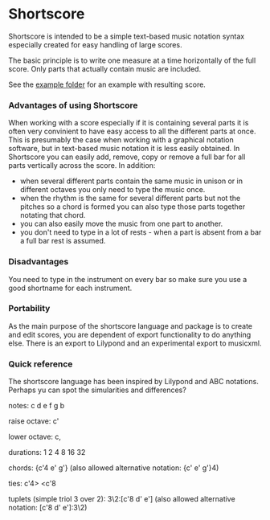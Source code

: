 Shortscore
====================

Shortscore is intended to be a simple text-based music notation syntax especially created for easy handling of large scores.

The basic principle is to write one measure at a time horizontally of the full score. Only parts that actually contain music are included.

See the [example folder](https://github.com/PeterBjuhr/shortscore/tree/master/example) for an example with resulting score.

### Advantages of using Shortscore

When working with a score especially if it is containing several parts it is often very convinient to have easy access to all the different parts at once. This is presumably the case when working with a graphical notation software, but in text-based music notation it is less easily obtained. In Shortscore you can easily add, remove, copy or remove a full bar for all parts vertically across the score. In addition:

- when several different parts contain the same music in unison or in different octaves you only need to type the music once.
- when the rhythm is the same for several different parts but not the pitches so a chord is formed you can also type those parts together notating that chord.  
- you can also easily move the music from one part to another.
- you don't need to type in a lot of rests - when a part is absent from a bar a full bar rest is assumed.

### Disadvantages

You need to type in the instrument on every bar so make sure you use a good shortname for each instrument.

### Portability

As the main purpose of the shortscore language and package is to create and edit scores, you are dependent of export functionality to do anything else. There is an export to Lilypond and an experimental export to musicxml.

### Quick reference

The shortscore language has been inspired by Lilypond and ABC notations. Perhaps yu can spot the simularities and differences?

notes: c d e f g b

raise octave: c'

lower octave: c,

durations: 1 2 4 8 16 32

chords: {c'4 e' g'} (also allowed alternative notation: {c' e' g'}4)

ties: c'4> <c'8

tuplets (simple triol 3 over 2): 3\2:[c'8 d' e'] (also allowed alternative notation: [c'8 d' e']:3\2)
